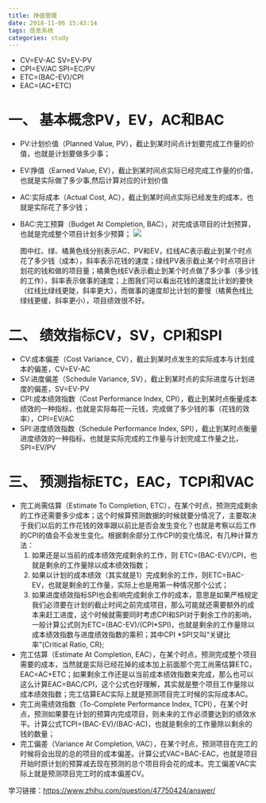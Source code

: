 ```yaml
---
title: 挣值管理
date: 2018-11-06 15:43:14
tags: 信息系统
categories: study
---
```


* CV=EV-AC    SV=EV-PV
* CPI=EV/AC   SPI=EC/PV
* ETC=(BAC-EV)/CPI
* EAC=(AC+ETC)

# 一、 基本概念PV，EV，AC和BAC
* PV:计划价值（Planned Value, PV），截止到某时间点计划要完成工作量的价值，也就是计划要做多少事；
* EV:挣值（Earned Value, EV），截止到某时间点实际已经完成工作量的价值，也就是实际做了多少事,然后计算对应的计划价值
* AC:实际成本（Actual Cost, AC），截止到某时间点实际已经发生的成本，也就是实际花了多少钱；
* BAC:完工预算（Budget At Completion, BAC），对完成该项目的计划预算，也就是完成整个项目计划多少预算；
 ![](https://cloud.8hfq.com/img/20181106154834.png)
 
  图中红、绿、橘黄色线分别表示AC、PV和EV，红线AC表示截止到某个时点花了多少钱（成本），斜率表示花钱的速度；绿线PV表示截止某个时点项目计划花的钱和做的项目量；橘黄色线EV表示截止到某个时点做了多少事（多少钱的工作），斜率表示做事的速度；上图我们可以看出花钱的速度比计划的要快（红线比绿线更陡，斜率更大），而做事的速度却比计划的要慢（橘黄色线比绿线更缓，斜率更小），项目绩效很不好。


# 二、 绩效指标CV，SV，CPI和SPI

* CV:成本偏差（Cost Variance, CV），截止到某时点发生的实际成本与计划成本的偏差，CV=EV-AC
* SV:进度偏差（Schedule Variance, SV），截止到某时点的实际进度与计划进度的偏差，SV=EV-PV
* CPI:成本绩效指数（Cost Performance Index, CPI），截止到某时点衡量成本绩效的一种指标，也就是实际每花一元钱，完成做了多少钱的事（花钱的效率），CPI=EV/AC
* SPI:进度绩效指数（Schedule Performance Index, SPI），截止到某时点衡量进度绩效的一种指标，也就是实际完成的工作量与计划完成工作量之比，SPI=EV/PV


# 三、 预测指标ETC，EAC，TCPI和VAC

* 完工尚需估算（Estimate To Completion, ETC），在某个时点，预测完成剩余的工作还需要多少成本；这个时候算预测数据的时候就要分情况了，主要取决于我们以后的工作花钱的效率跟以前比是否会发生变化？也就是考察以后工作的CPI的值会不会发生变化。根据剩余部分工作CPI的变化情况，有几种计算方法：
  1. 如果还是以当前的成本绩效完成剩余的工作，则 ETC=(BAC-EV)/CPI，也就是剩余的工作量除以成本绩效指数；
  2. 如果以计划的成本绩效（其实就是1）完成剩余的工作，则ETC=BAC-EV，也就是剩余的工作量，实际上也是用第一种情况那个公式；
  3. 如果进度绩效指标SPI也会影响完成剩余工作的成本，意思是如果严格规定我们必须要在计划的截止时间之前完成项目，那么可能就还需要额外的成本来赶工进度，这个时候就需要同时考虑CPI和SPI对于剩余工作的影响，一般计算公式则为ETC=(BAC-EV)/(CPI*SPI)，也就是剩余的工作量除以成本绩效指数与进度绩效指数的乘积；其中CPI *SPI又叫“关键比率”(Critical Ratio, CR);
* 完工估算（Estimate At Completion, EAC），在某个时点，预测完成整个项目需要的成本，当然就是实际已经花掉的成本加上前面那个完工尚需估算ETC，EAC=AC+ETC；如果剩余工作还是以当前成本绩效指数来完成，那么也可以这么计算EAC=BAC/CPI，这个公式也好理解，其实就是整个项目工作量除以成本绩效指数；完工估算EAC实际上就是预测项目完工时候的实际成本AC。
* 完工尚需绩效指数（To-Complete Performance Index, TCPI），在某个时点，预测如果要在计划的预算内完成项目，则未来的工作必须要达到的绩效水平。计算公式TCPI=(BAC-EV)/(BAC-AC)，也就是剩余的工作量除以剩余的钱的数量；
* 完工偏差（Variance At Completion, VAC），在某个时点，预测项目在完工的时候将会出现的总的项目的成本偏差。计算公式VAC=BAC-EAC，也就是项目开始时原计划的预算减去现在预测的总个项目将会花的成本。完工偏差VAC实际上就是预测项目完工时的成本偏差CV。




学习链接：https://www.zhihu.com/question/47750424/answer/